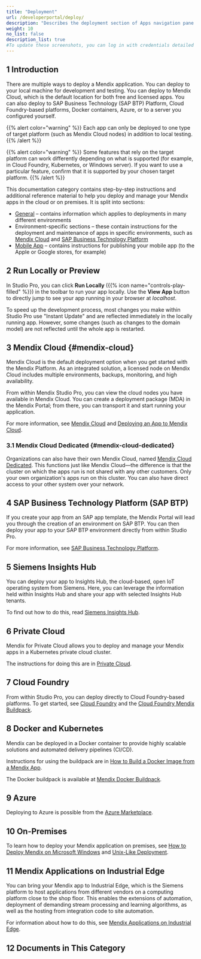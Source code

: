 ```yaml
---
title: "Deployment"
url: /developerportal/deploy/
description: "Describes the deployment section of Apps navigation pane: how to deploy Mendix apps to different environments and how to manage those deployments."
weight: 10
no_list: false 
description_list: true
#To update these screenshots, you can log in with credentials detailed in How to Update Screenshots Using Team Apps.
---
```


## 1 Introduction

There are multiple ways to deploy a Mendix application. You can deploy to your local machine for development and testing. You can deploy to Mendix Cloud, which is the default location for both free and licensed apps. You can also deploy to SAP Business Technology (SAP BTP) Platform, Cloud Foundry-based platforms, Docker containers, Azure, or to a server you configured yourself.

{{% alert color="warning" %}}
Each app can only be deployed to one type of target platform (such as Mendix Cloud nodes) in addition to local testing.
{{% /alert %}}

{{% alert color="warning" %}}
Some features that rely on the target platform can work differently depending on what is supported (for example, in Cloud Foundry, Kubernetes, or Windows server). If you want to use a particular feature, confirm that it is supported by your chosen target platform.
{{% /alert %}}

This documentation category contains step-by-step instructions and additional reference material to help you deploy and manage your Mendix apps in the cloud or on premises. It is split into sections:

* [General](/developerportal/deploy/general/) – contains information which applies to deployments in many different environments
* Environment-specific sections – these contain instructions for the deployment and maintenance of apps in specific environments, such as [Mendix Cloud](/developerportal/deploy/mendix-cloud-deploy/) and [SAP Business Technology Platform](/developerportal/deploy/sap-cloud-platform/)
* [Mobile App](/developerportal/deploy/mobileapp/) – contains instructions for publishing your mobile app (to the Apple or Google stores, for example)

## 2 Run Locally or Preview

In Studio Pro, you can click **Run Locally** ({{% icon name="controls-play-filled" %}}) in the toolbar to run your app locally. Use the **View App** button to directly jump to see your app running in your browser at *localhost*.

To speed up the development process, most changes you make within Studio Pro use "Instant Update" and are reflected immediately in the locally running app. However, some changes (such as changes to the domain model) are not reflected until the whole app is restarted.

## 3 Mendix Cloud {#mendix-cloud}

Mendix Cloud is the default deployment option when you get started with the Mendix Platform. As an integrated solution, a licensed node on Mendix Cloud includes multiple environments, backups, monitoring, and high availability.

From within Mendix Studio Pro, you can view the cloud nodes you have available in Mendix Cloud. You can create a deployment package (MDA) in the Mendix Portal; from there, you can transport it and start running your application. 

For more information, see [Mendix Cloud](/developerportal/deploy/mendix-cloud-deploy/) and [Deploying an App to Mendix Cloud](/developerportal/deploy/mendix-cloud-deploy/deploying-an-app/).

### 3.1 Mendix Cloud Dedicated {#mendix-cloud-dedicated}

Organizations can also have their own Mendix Cloud, named [Mendix Cloud Dedicated](https://www.mendix.com/evaluation-guide/app-lifecycle/mendix-cloud-overview/#mendix-cloud-vpc). This functions just like Mendix Cloud—the difference is that the cluster on which the apps run is not shared with any other customers. Only your own organization's apps run on this cluster. You can also have direct access to your other system over your network.

## 4 SAP Business Technology Platform (SAP BTP)

If you create your app from an SAP app template, the Mendix Portal will lead you through the creation of an environment on SAP BTP. You can then deploy your app to your SAP BTP environment directly from within Studio Pro.

For more information, see [SAP Business Technology Platform](/developerportal/deploy/sap-cloud-platform/).

## 5 Siemens Insights Hub

You can deploy your app to Insights Hub, the cloud-based, open IoT operating system from Siemens. Here, you can leverage the information held within Insights Hub and share your app with selected Insights Hub tenants.

To find out how to do this, read [Siemens Insights Hub](/developerportal/deploy/deploying-to-mindsphere/).

## 6 Private Cloud

Mendix for Private Cloud allows you to deploy and manage your Mendix apps in a Kubernetes private cloud cluster.

The instructions for doing this are in [Private Cloud](/developerportal/deploy/private-cloud/).

## 7 Cloud Foundry

From within Studio Pro, you can deploy directly to Cloud Foundry-based platforms. To get started, see [Cloud Foundry](/developerportal/deploy/cloud-foundry-deploy/) and the [Cloud Foundry Mendix Buildpack](https://github.com/mendix/cf-mendix-buildpack).

## 8 Docker and Kubernetes

Mendix can be deployed in a Docker container to provide highly scalable solutions and automated delivery pipelines (CI/CD).

Instructions for using the buildpack are in [How to Build a Docker Image from a Mendix App](/developerportal/deploy/docker-deploy/). 

The Docker buildpack is available at [Mendix Docker Buildpack](https://github.com/mendix/docker-mendix-buildpack).

## 9 Azure

Deploying to Azure is possible from the [Azure Marketplace](https://azuremarketplace.microsoft.com/en-us/marketplace/apps/mendix.mendix-pro).

## 10 On-Premises

To learn how to deploy your Mendix application on premises, see [How to Deploy Mendix on Microsoft Windows](/developerportal/deploy/deploy-mendix-on-microsoft-windows/) and [Unix-Like Deployment](/developerportal/deploy/unix-like/).

## 11 Mendix Applications on Industrial Edge

You can bring your Mendix app to Industrial Edge, which is the Siemens platform to host applications from different vendors on a computing platform close to the shop floor. This enables the extensions of automation, deployment of demanding stream processing and learning algorithms, as well as the hosting from integration code to site automation.

For information about how to do this, see [Mendix Applications on Industrial Edge](/developerportal/deploy/mendix-app-on-industrial-edge/).

## 12 Documents in This Category
